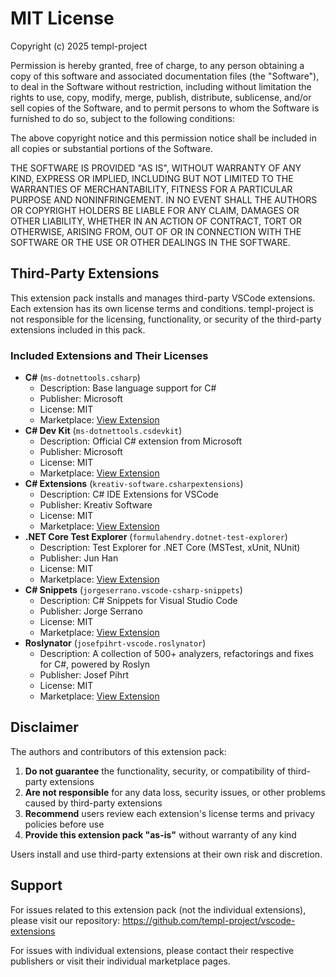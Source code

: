 # MIT License

Copyright (c) 2025 templ-project

Permission is hereby granted, free of charge, to any person obtaining a copy
of this software and associated documentation files (the "Software"), to deal
in the Software without restriction, including without limitation the rights
to use, copy, modify, merge, publish, distribute, sublicense, and/or sell
copies of the Software, and to permit persons to whom the Software is
furnished to do so, subject to the following conditions:

The above copyright notice and this permission notice shall be included in all
copies or substantial portions of the Software.

THE SOFTWARE IS PROVIDED "AS IS", WITHOUT WARRANTY OF ANY KIND, EXPRESS OR
IMPLIED, INCLUDING BUT NOT LIMITED TO THE WARRANTIES OF MERCHANTABILITY,
FITNESS FOR A PARTICULAR PURPOSE AND NONINFRINGEMENT. IN NO EVENT SHALL THE
AUTHORS OR COPYRIGHT HOLDERS BE LIABLE FOR ANY CLAIM, DAMAGES OR OTHER
LIABILITY, WHETHER IN AN ACTION OF CONTRACT, TORT OR OTHERWISE, ARISING FROM,
OUT OF OR IN CONNECTION WITH THE SOFTWARE OR THE USE OR OTHER DEALINGS IN THE
SOFTWARE.

## Third-Party Extensions

This extension pack installs and manages third-party VSCode extensions. Each extension has its own license terms and conditions. templ-project is not responsible for the licensing, functionality, or security of the third-party extensions included in this pack.

### Included Extensions and Their Licenses

- **C#** (`ms-dotnettools.csharp`)
  - Description: Base language support for C#
  - Publisher: Microsoft
  - License: MIT
  - Marketplace: [View Extension](https://marketplace.visualstudio.com/items?itemName=ms-dotnettools.csharp)
- **C# Dev Kit** (`ms-dotnettools.csdevkit`)
  - Description: Official C# extension from Microsoft
  - Publisher: Microsoft
  - License: MIT
  - Marketplace: [View Extension](https://marketplace.visualstudio.com/items?itemName=ms-dotnettools.csdevkit)
- **C# Extensions** (`kreativ-software.csharpextensions`)
  - Description: C# IDE Extensions for VSCode
  - Publisher: Kreativ Software
  - License: MIT
  - Marketplace: [View Extension](https://marketplace.visualstudio.com/items?itemName=kreativ-software.csharpextensions)
- **.NET Core Test Explorer** (`formulahendry.dotnet-test-explorer`)
  - Description: Test Explorer for .NET Core (MSTest, xUnit, NUnit)
  - Publisher: Jun Han
  - License: MIT
  - Marketplace: [View Extension](https://marketplace.visualstudio.com/items?itemName=formulahendry.dotnet-test-explorer)
- **C# Snippets** (`jorgeserrano.vscode-csharp-snippets`)
  - Description: C# Snippets for Visual Studio Code
  - Publisher: Jorge Serrano
  - License: MIT
  - Marketplace: [View Extension](https://marketplace.visualstudio.com/items?itemName=jorgeserrano.vscode-csharp-snippets)
- **Roslynator** (`josefpihrt-vscode.roslynator`)
  - Description: A collection of 500+ analyzers, refactorings and fixes for C#, powered by Roslyn
  - Publisher: Josef Pihrt
  - License: MIT
  - Marketplace: [View Extension](https://marketplace.visualstudio.com/items?itemName=josefpihrt-vscode.roslynator)

## Disclaimer

The authors and contributors of this extension pack:

1. **Do not guarantee** the functionality, security, or compatibility of third-party extensions
2. **Are not responsible** for any data loss, security issues, or other problems caused by third-party extensions
3. **Recommend** users review each extension's license terms and privacy policies before use
4. **Provide this extension pack "as-is"** without warranty of any kind

Users install and use third-party extensions at their own risk and discretion.

## Support

For issues related to this extension pack (not the individual extensions), please visit our repository:
https://github.com/templ-project/vscode-extensions

For issues with individual extensions, please contact their respective publishers or visit their individual marketplace pages.
